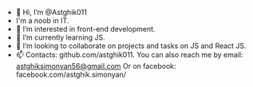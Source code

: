- 👋 Hi, I’m @Astghik011
- I'm a noob in IT.
- 👀 I’m interested in front-end development.
- 🌱 I’m currently learning JS.
- 💞️ I’m looking to collaborate on projects and tasks on JS and React JS.
- 📫 Contacts: github.com/astghik011. 
You can also reach me by email: astghiksimonyan56@gmail.com
Or on facebook: facebook.com/astghik.simonyan/

